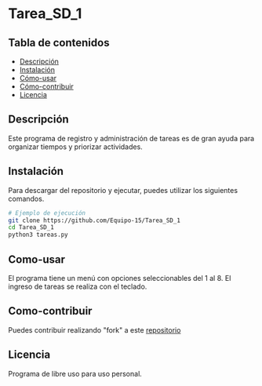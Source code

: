 # Tarea_SD_1

## Tabla de contenidos
- [Descripción](#Descripción)
- [Instalación](#Instalación)
- [Cómo-usar](#Cóm-Usar)
- [Cómo-contribuir](#Cómo-contribuir)
- [Licencia](#Licencia)

## Descripción
Este programa de registro y administración de tareas es de gran ayuda para organizar tiempos y priorizar actividades.

## Instalación
Para descargar del repositorio y ejecutar, puedes utilizar los siguientes comandos.

```bash
# Ejemplo de ejecución
git clone https://github.com/Equipo-15/Tarea_SD_1
cd Tarea_SD_1
python3 tareas.py
```
## Como-usar
El programa tiene un menú con opciones seleccionables del 1 al 8.
El ingreso de tareas se realiza con el teclado.

## Como-contribuir
Puedes contribuir realizando "fork" a este [repositorio](https://github.com/Equipo-15/Tarea_SD_1)

## Licencia
Programa de libre uso para uso personal.

